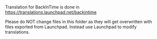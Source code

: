 Translation for BackInTime is done in https://translations.launchpad.net/backintime

Please do NOT change files in this folder as they will get overwritten with files
exported from Launchpad. Instead use Launchpad to modify translations.
